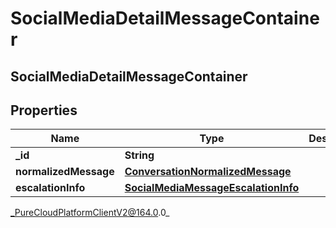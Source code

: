 # SocialMediaDetailMessageContainer

## SocialMediaDetailMessageContainer

## Properties

|Name | Type | Description | Notes|
|------------ | ------------- | ------------- | -------------|
| **_id** | **String** |  | [optional] |
| **normalizedMessage** | [**ConversationNormalizedMessage**](ConversationNormalizedMessage) |  | [optional] |
| **escalationInfo** | [**SocialMediaMessageEscalationInfo**](SocialMediaMessageEscalationInfo) |  | [optional] |



_PureCloudPlatformClientV2@164.0.0_
